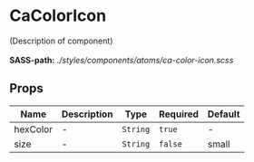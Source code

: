 # CaColorIcon

(Description of component)<br><br> **SASS-path:** _./styles/components/atoms/ca-color-icon.scss_

## Props

<!-- @vuese:CaColorIcon:props:start -->
|Name|Description|Type|Required|Default|
|---|---|---|---|---|
|hexColor|-|`String`|`true`|-|
|size|-|`String`|`false`|small|

<!-- @vuese:CaColorIcon:props:end -->


